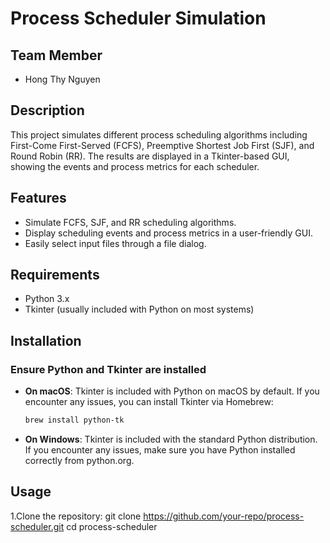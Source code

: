 # Process Scheduler Simulation

## Team Member
- Hong Thy Nguyen

## Description
This project simulates different process scheduling algorithms including First-Come First-Served (FCFS), Preemptive Shortest Job First (SJF), and Round Robin (RR). The results are displayed in a Tkinter-based GUI, showing the events and process metrics for each scheduler.

## Features
- Simulate FCFS, SJF, and RR scheduling algorithms.
- Display scheduling events and process metrics in a user-friendly GUI.
- Easily select input files through a file dialog.

## Requirements
- Python 3.x
- Tkinter (usually included with Python on most systems)

## Installation

### Ensure Python and Tkinter are installed
- **On macOS**:
  Tkinter is included with Python on macOS by default. If you encounter any issues, you can install Tkinter via Homebrew:
  ```bash
  brew install python-tk

- **On Windows**:
  Tkinter is included with the standard Python distribution. If you encounter any issues, make sure you have Python installed correctly from python.org.

## Usage
1.Clone the repository:
git clone https://github.com/your-repo/process-scheduler.git
cd process-scheduler

